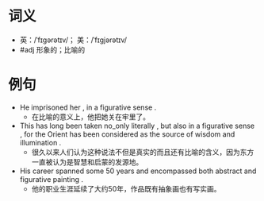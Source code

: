 # 词义
- 英：/ˈfɪɡərətɪv/； 美：/ˈfɪɡjərətɪv/
- #adj 形象的；比喻的
# 例句
- He imprisoned her , in a figurative sense .
	- 在比喻的意义上，他把她关在牢里了。
- This has long been taken no_only literally , but also in a figurative sense , for the Orient has been considered as the source of wisdom and illumination .
	- 很久以来人们认为这种说法不但是真实的而且还有比喻的含义，因为东方一直被认为是智慧和启蒙的发源地。
- His career spanned some 50 years and encompassed both abstract and figurative painting .
	- 他的职业生涯延续了大约50年，作品既有抽象画也有写实画。
